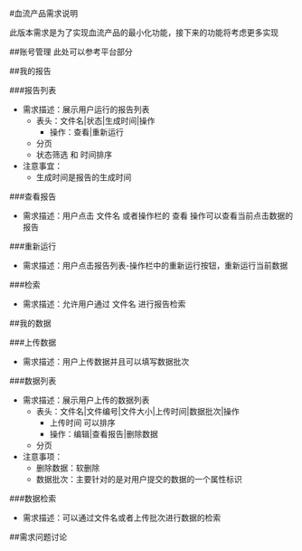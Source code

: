 #血流产品需求说明

此版本需求是为了实现血流产品的最小化功能，接下来的功能将考虑更多实现

##账号管理
此处可以参考平台部分

##我的报告

###报告列表
* 需求描述：展示用户运行的报告列表
    - 表头：文件名|状态|生成时间|操作
        + 操作：查看|重新运行
    - 分页
    - 状态筛选 和 时间排序
* 注意事宜：
    - 生成时间是报告的生成时间

###查看报告
* 需求描述：用户点击 文件名 或者操作栏的 查看 操作可以查看当前点击数据的报告

###重新运行
* 需求描述：用户点击报告列表-操作栏中的重新运行按钮，重新运行当前数据 

###检索
* 需求描述：允许用户通过 文件名 进行报告检索

##我的数据

###上传数据
* 需求描述：用户上传数据并且可以填写数据批次

###数据列表
* 需求描述：展示用户上传的数据列表
    - 表头：文件名|文件编号|文件大小|上传时间|数据批次|操作
        + 上传时间 可以排序
        + 操作：编辑|查看报告|删除数据
    - 分页
* 注意事项：
    - 删除数据：软删除
    - 数据批次：主要针对的是对用户提交的数据的一个属性标识

###数据检索
* 需求描述：可以通过文件名或者上传批次进行数据的检索


##需求问题讨论

















